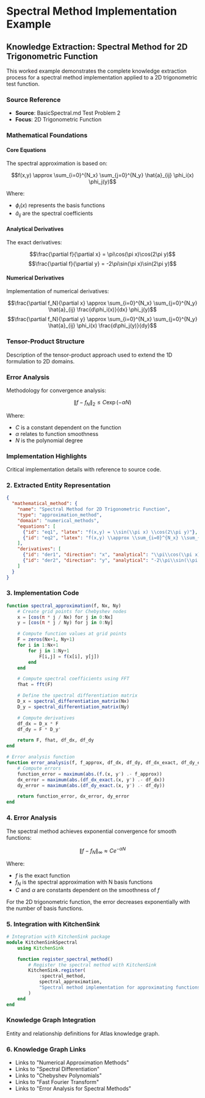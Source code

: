 # Spectral Method Implementation Example

## Knowledge Extraction: Spectral Method for 2D Trigonometric Function

This worked example demonstrates the complete knowledge extraction process for a spectral method implementation applied to a 2D trigonometric test function.

### Source Reference
- **Source**: BasicSpectral.md Test Problem 2
- **Focus**: 2D Trigonometric Function

### Mathematical Foundations

#### Core Equations
The spectral approximation is based on:

$$f(x,y) \approx \sum_{i=0}^{N_x} \sum_{j=0}^{N_y} \hat{a}_{ij} \phi_i(x) \phi_j(y)$$

Where:
- $\phi_i(x)$ represents the basis functions
- $\hat{a}_{ij}$ are the spectral coefficients

#### Analytical Derivatives
The exact derivatives:

$$\frac{\partial f}{\partial x} = \pi\cos(\pi x)\cos(2\pi y)$$
$$\frac{\partial f}{\partial y} = -2\pi\sin(\pi x)\sin(2\pi y)$$

#### Numerical Derivatives
Implementation of numerical derivatives:

$$\frac{\partial f_N}{\partial x} \approx \sum_{i=0}^{N_x} \sum_{j=0}^{N_y} \hat{a}_{ij} \frac{d\phi_i(x)}{dx} \phi_j(y)$$
$$\frac{\partial f_N}{\partial y} \approx \sum_{i=0}^{N_x} \sum_{j=0}^{N_y} \hat{a}_{ij} \phi_i(x) \frac{d\phi_j(y)}{dy}$$

### Tensor-Product Structure
Description of the tensor-product approach used to extend the 1D formulation to 2D domains.

### Error Analysis
Methodology for convergence analysis:

$$\|f - f_N\|_2 \leq C \exp(-\alpha N)$$

Where:
- $C$ is a constant dependent on the function
- $\alpha$ relates to function smoothness
- $N$ is the polynomial degree

### Implementation Highlights
Critical implementation details with reference to source code.

### 2. Extracted Entity Representation

```json
{
  "mathematical_method": {
    "name": "Spectral Method for 2D Trigonometric Function",
    "type": "approximation_method",
    "domain": "numerical_methods",
    "equations": [
      {"id": "eq1", "latex": "f(x,y) = \\sin(\\pi x) \\cos(2\\pi y)"},
      {"id": "eq2", "latex": "f(x,y) \\approx \\sum_{i=0}^{N_x} \\sum_{j=0}^{N_y} \\hat{f}_{ij} \\phi_i(x) \\phi_j(y)"}
    ],
    "derivatives": [
      {"id": "der1", "direction": "x", "analytical": "\\pi\\cos(\\pi x)\\cos(2\\pi y)"},
      {"id": "der2", "direction": "y", "analytical": "-2\\pi\\sin(\\pi x)\\sin(2\\pi y)"}
    ]
  }
}
```

### 3. Implementation Code

```julia
function spectral_approximation(f, Nx, Ny)
    # Create grid points for Chebyshev nodes
    x = [cos(π * j / Nx) for j in 0:Nx]
    y = [cos(π * j / Ny) for j in 0:Ny]

    # Compute function values at grid points
    F = zeros(Nx+1, Ny+1)
    for i in 1:Nx+1
        for j in 1:Ny+1
            F[i,j] = f(x[i], y[j])
        end
    end

    # Compute spectral coefficients using FFT
    fhat = fft(F)

    # Define the spectral differentiation matrix
    D_x = spectral_differentiation_matrix(Nx)
    D_y = spectral_differentiation_matrix(Ny)

    # Compute derivatives
    df_dx = D_x * F
    df_dy = F * D_y'

    return F, fhat, df_dx, df_dy
end

# Error analysis function
function error_analysis(f, f_approx, df_dx, df_dy, df_dx_exact, df_dy_exact, x, y)
    # Compute errors
    function_error = maximum(abs.(f.(x, y') .- f_approx))
    dx_error = maximum(abs.(df_dx_exact.(x, y') .- df_dx))
    dy_error = maximum(abs.(df_dy_exact.(x, y') .- df_dy))

    return function_error, dx_error, dy_error
end
```

### 4. Error Analysis

The spectral method achieves exponential convergence for smooth functions:

$$\|f - f_N\|_{\infty} \approx C e^{-\alpha N}$$

Where:
- $f$ is the exact function
- $f_N$ is the spectral approximation with N basis functions
- $C$ and $\alpha$ are constants dependent on the smoothness of $f$

For the 2D trigonometric function, the error decreases exponentially with the number of basis functions.

### 5. Integration with KitchenSink

```julia
# Integration with KitchenSink package
module KitchenSinkSpectral
    using KitchenSink

    function register_spectral_method()
        # Register the spectral method with KitchenSink
        KitchenSink.register(
            :spectral_method,
            spectral_approximation,
            "Spectral method implementation for approximating functions"
        )
    end
end
```

### Knowledge Graph Integration
Entity and relationship definitions for Atlas knowledge graph.

### 6. Knowledge Graph Links

- Links to "Numerical Approximation Methods"
- Links to "Spectral Differentiation"
- Links to "Chebyshev Polynomials"
- Links to "Fast Fourier Transform"
- Links to "Error Analysis for Spectral Methods"
